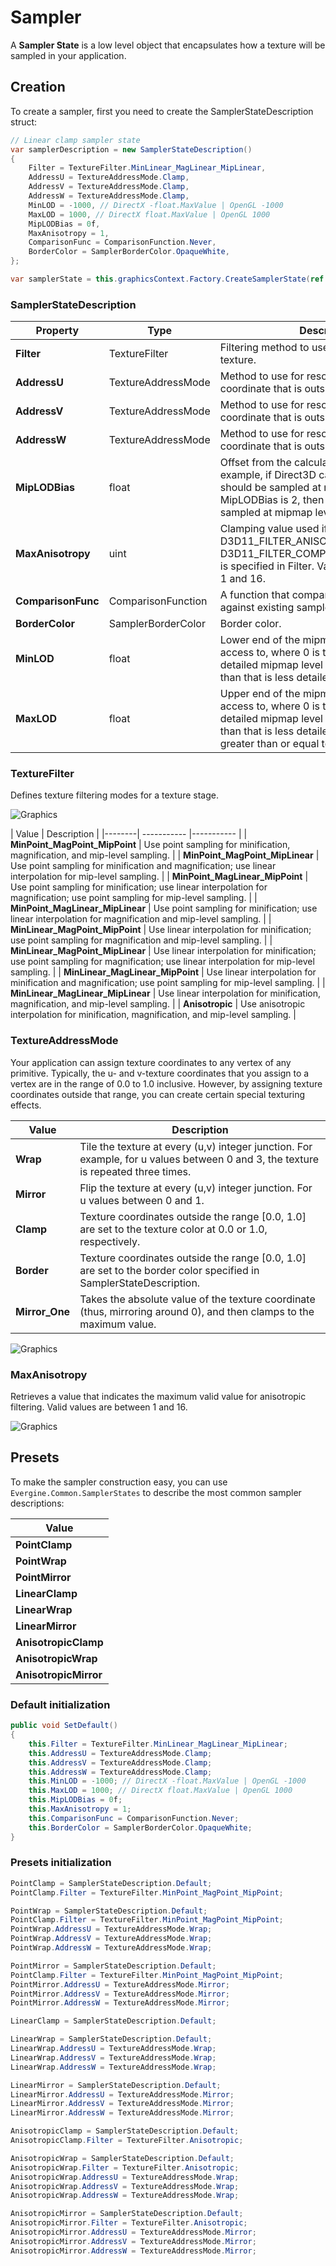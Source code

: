 # Sampler

A **Sampler State** is a low level object that encapsulates how a texture will be sampled in your application.

## Creation

To create a sampler, first you need to create the SamplerStateDescription struct:

```csharp
// Linear clamp sampler state
var samplerDescription = new SamplerStateDescription()
{
    Filter = TextureFilter.MinLinear_MagLinear_MipLinear,
    AddressU = TextureAddressMode.Clamp,
    AddressV = TextureAddressMode.Clamp,
    AddressW = TextureAddressMode.Clamp,
    MinLOD = -1000, // DirectX -float.MaxValue | OpenGL -1000
    MaxLOD = 1000, // DirectX float.MaxValue | OpenGL 1000
    MipLODBias = 0f,
    MaxAnisotropy = 1,
    ComparisonFunc = ComparisonFunction.Never,
    BorderColor = SamplerBorderColor.OpaqueWhite,
};

var samplerState = this.graphicsContext.Factory.CreateSamplerState(ref samplerDescription);
```

### SamplerStateDescription

| Property | Type | Description |
|--------| ----------- |----------- |
| **Filter** | TextureFilter | Filtering method to use when sampling a texture. |
| **AddressU** | TextureAddressMode | Method to use for resolving a u texture coordinate that is outside the 0 to 1 range. |
| **AddressV** | TextureAddressMode | Method to use for resolving a v texture coordinate that is outside the 0 to 1 range. |
| **AddressW** | TextureAddressMode | Method to use for resolving a w texture coordinate that is outside the 0 to 1 range. |
| **MipLODBias** | float | Offset from the calculated mipmap level. For example, if Direct3D calculates that a texture should be sampled at mipmap level 3 and MipLODBias is 2, then the texture will be sampled at mipmap level 5. |
| **MaxAnisotropy** | uint | Clamping value used if D3D11_FILTER_ANISOTROPIC or D3D11_FILTER_COMPARISON_ANISOTROPIC is specified in Filter. Valid values are between 1 and 16. |
| **ComparisonFunc** | ComparisonFunction | A function that compares sampled data against existing sampled data. |
| **BorderColor** | SamplerBorderColor | Border color. |
| **MinLOD** | float | Lower end of the mipmap range to clamp access to, where 0 is the largest and most detailed mipmap level and any level higher than that is less detailed. |
| **MaxLOD** | float | Upper end of the mipmap range to clamp access to, where 0 is the largest and most detailed mipmap level and any level higher than that is less detailed. This value must be greater than or equal to MinLOD. |

### TextureFilter

Defines texture filtering modes for a texture stage.

![Graphics](images/Sampler_TextureFilter.jpg)

| Value | Description |
|--------| ----------- |----------- |
| **MinPoint_MagPoint_MipPoint** | Use point sampling for minification, magnification, and mip-level sampling. |
| **MinPoint_MagPoint_MipLinear** | Use point sampling for minification and magnification; use linear interpolation for mip-level sampling. |
| **MinPoint_MagLinear_MipPoint** | Use point sampling for minification; use linear interpolation for magnification; use point sampling for mip-level sampling. |
| **MinPoint_MagLinear_MipLinear** | Use point sampling for minification; use linear interpolation for magnification and mip-level sampling. |
| **MinLinear_MagPoint_MipPoint** | Use linear interpolation for minification; use point sampling for magnification and mip-level sampling. |
| **MinLinear_MagPoint_MipLinear** | Use linear interpolation for minification; use point sampling for magnification; use linear interpolation for mip-level sampling. |
| **MinLinear_MagLinear_MipPoint** | Use linear interpolation for minification and magnification; use point sampling for mip-level sampling. |
| **MinLinear_MagLinear_MipLinear** | Use linear interpolation for minification, magnification, and mip-level sampling. |
| **Anisotropic** | Use anisotropic interpolation for minification, magnification, and mip-level sampling. |

### TextureAddressMode

Your application can assign texture coordinates to any vertex of any primitive. Typically, the u- and v-texture coordinates that you assign to a vertex are in the range of 0.0 to 1.0 inclusive. However, by assigning texture coordinates outside that range, you can create certain special texturing effects.

| Value | Description |
|--------| ----------- |
| **Wrap** | Tile the texture at every (u,v) integer junction. For example, for u values between 0 and 3, the texture is repeated three times. |
| **Mirror** | Flip the texture at every (u,v) integer junction. For u values between 0 and 1. |
| **Clamp** | Texture coordinates outside the range [0.0, 1.0] are set to the texture color at 0.0 or 1.0, respectively. |
| **Border** | Texture coordinates outside the range [0.0, 1.0] are set to the border color specified in SamplerStateDescription. |
| **Mirror_One** | Takes the absolute value of the texture coordinate (thus, mirroring around 0), and then clamps to the maximum value. |

![Graphics](images/Sampler_TextureAddressMode.jpg)

### MaxAnisotropy

Retrieves a value that indicates the maximum valid value for anisotropic filtering.
Valid values are between 1 and 16.

![Graphics](images/Sampler_Anisotropy.jpg)

## Presets

To make the sampler construction easy, you can use `Evergine.Common.SamplerStates` to describe the most common sampler descriptions:

| Value |
|--------|
| **PointClamp** |
| **PointWrap** |
| **PointMirror** |
| **LinearClamp** |
| **LinearWrap** |
| **LinearMirror** |
| **AnisotropicClamp** |
| **AnisotropicWrap** |
| **AnisotropicMirror** |

### Default initialization

```csharp
public void SetDefault()
{
    this.Filter = TextureFilter.MinLinear_MagLinear_MipLinear;
    this.AddressU = TextureAddressMode.Clamp;
    this.AddressV = TextureAddressMode.Clamp;
    this.AddressW = TextureAddressMode.Clamp;
    this.MinLOD = -1000; // DirectX -float.MaxValue | OpenGL -1000
    this.MaxLOD = 1000; // DirectX float.MaxValue | OpenGL 1000
    this.MipLODBias = 0f;
    this.MaxAnisotropy = 1;
    this.ComparisonFunc = ComparisonFunction.Never;
    this.BorderColor = SamplerBorderColor.OpaqueWhite;
}
```

### Presets initialization

```csharp
PointClamp = SamplerStateDescription.Default;
PointClamp.Filter = TextureFilter.MinPoint_MagPoint_MipPoint;

PointWrap = SamplerStateDescription.Default;
PointClamp.Filter = TextureFilter.MinPoint_MagPoint_MipPoint;
PointWrap.AddressU = TextureAddressMode.Wrap;
PointWrap.AddressV = TextureAddressMode.Wrap;
PointWrap.AddressW = TextureAddressMode.Wrap;

PointMirror = SamplerStateDescription.Default;
PointClamp.Filter = TextureFilter.MinPoint_MagPoint_MipPoint;
PointMirror.AddressU = TextureAddressMode.Mirror;
PointMirror.AddressV = TextureAddressMode.Mirror;
PointMirror.AddressW = TextureAddressMode.Mirror;

LinearClamp = SamplerStateDescription.Default;

LinearWrap = SamplerStateDescription.Default;
LinearWrap.AddressU = TextureAddressMode.Wrap;
LinearWrap.AddressV = TextureAddressMode.Wrap;
LinearWrap.AddressW = TextureAddressMode.Wrap;

LinearMirror = SamplerStateDescription.Default;
LinearMirror.AddressU = TextureAddressMode.Mirror;
LinearMirror.AddressV = TextureAddressMode.Mirror;
LinearMirror.AddressW = TextureAddressMode.Mirror;

AnisotropicClamp = SamplerStateDescription.Default;
AnisotropicClamp.Filter = TextureFilter.Anisotropic;

AnisotropicWrap = SamplerStateDescription.Default;
AnisotropicWrap.Filter = TextureFilter.Anisotropic;
AnisotropicWrap.AddressU = TextureAddressMode.Wrap;
AnisotropicWrap.AddressV = TextureAddressMode.Wrap;
AnisotropicWrap.AddressW = TextureAddressMode.Wrap;

AnisotropicMirror = SamplerStateDescription.Default;
AnisotropicMirror.Filter = TextureFilter.Anisotropic;
AnisotropicMirror.AddressU = TextureAddressMode.Mirror;
AnisotropicMirror.AddressV = TextureAddressMode.Mirror;
AnisotropicMirror.AddressW = TextureAddressMode.Mirror;
```